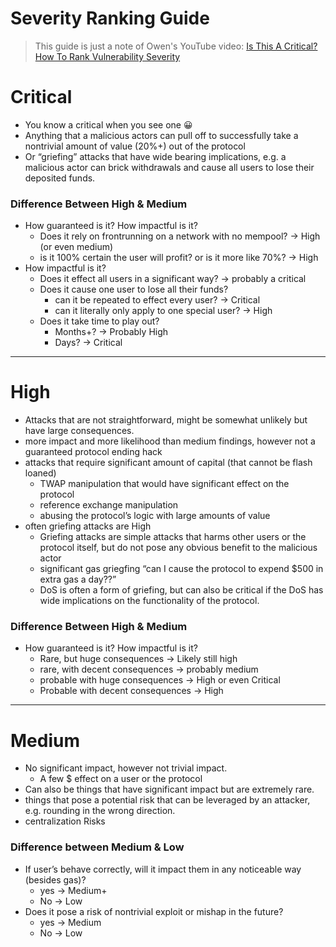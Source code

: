 # Severity Ranking Guide
> This guide is just a note of Owen's YouTube video: [Is This A Critical? How To Rank Vulnerability Severity
](https://www.youtube.com/watch?v=f4UdAnHUpSE) 

# Critical

- You know a critical when you see one 😀
- Anything that a malicious actors can pull off to successfully take a nontrivial amount of value (20%+) out of the protocol
- Or “griefing” attacks that have wide bearing implications, e.g. a malicious actor can brick withdrawals and cause all users to lose their deposited funds.

### Difference Between High & Medium

- How guaranteed is it? How impactful is it?
    - Does it rely on frontrunning on a network with no mempool? → High (or even medium)
    - is it 100% certain the user will profit? or is it more like 70%? → High
- How impactful is it?
    - Does it effect all users in a significant way? → probably a critical
    - Does it cause one user to lose all their funds?
        - can it be repeated to effect every user? → Critical
        - can it literally only apply to one special user? → High
    - Does it take time to play out?
        - Months+? → Probably High
        - Days? → Critical

---

# High

- Attacks that are not straightforward, might be somewhat unlikely but have large consequences.
- more impact and more likelihood than medium findings, however not a guaranteed protocol ending hack
- attacks that require significant amount of capital (that cannot be flash loaned)
    - TWAP manipulation that would have significant effect on the protocol
    - reference exchange manipulation
    - abusing the protocol’s logic with large amounts of value
- often griefing attacks are High
    - Griefing attacks are simple attacks that harms other users or the protocol itself, but do not pose any obvious benefit to the malicious actor
    - significant gas griegfing “can I cause the protocol to expend $500 in extra gas a day??”
    - DoS is often a form of griefing, but can also be critical if the DoS has wide implications on the functionality of the protocol.

### Difference Between High & Medium

- How guaranteed is it? How impactful is it?
    - Rare, but huge consequences → Likely still high
    - rare, with decent consequences → probably medium
    - probable with huge consequences → High or even Critical
    - Probable with decent consequences → High

---

# Medium

- No significant impact, however not trivial impact.
    - A few $ effect on a user or the protocol
- Can also be things that have significant impact but are extremely rare.
- things that pose a potential risk that can be leveraged by an attacker, e.g. rounding in the wrong direction.
- centralization Risks

### Difference between Medium & Low

- If user’s behave correctly, will it impact them in any noticeable way (besides gas)?
    - yes → Medium+
    - No → Low
- Does it pose a risk of nontrivial exploit or mishap in the future?
    - yes → Medium
    - No → Low

